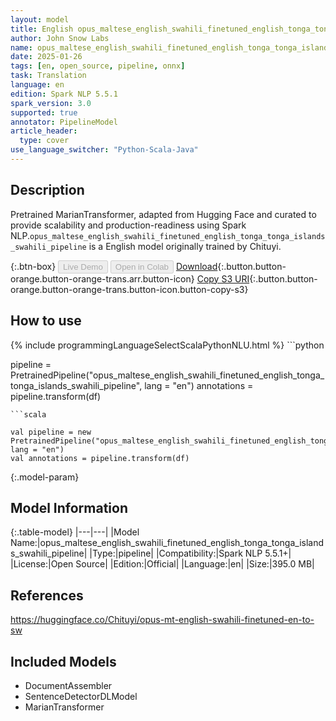 ```yaml
---
layout: model
title: English opus_maltese_english_swahili_finetuned_english_tonga_tonga_islands_swahili_pipeline pipeline MarianTransformer from Chituyi
author: John Snow Labs
name: opus_maltese_english_swahili_finetuned_english_tonga_tonga_islands_swahili_pipeline
date: 2025-01-26
tags: [en, open_source, pipeline, onnx]
task: Translation
language: en
edition: Spark NLP 5.5.1
spark_version: 3.0
supported: true
annotator: PipelineModel
article_header:
  type: cover
use_language_switcher: "Python-Scala-Java"
---
```


## Description

Pretrained MarianTransformer, adapted from Hugging Face and curated to provide scalability and production-readiness using Spark NLP.`opus_maltese_english_swahili_finetuned_english_tonga_tonga_islands_swahili_pipeline` is a English model originally trained by Chituyi.

{:.btn-box}
<button class="button button-orange" disabled>Live Demo</button>
<button class="button button-orange" disabled>Open in Colab</button>
[Download](https://s3.amazonaws.com/auxdata.johnsnowlabs.com/public/models/opus_maltese_english_swahili_finetuned_english_tonga_tonga_islands_swahili_pipeline_en_5.5.1_3.0_1737864451457.zip){:.button.button-orange.button-orange-trans.arr.button-icon}
[Copy S3 URI](s3://auxdata.johnsnowlabs.com/public/models/opus_maltese_english_swahili_finetuned_english_tonga_tonga_islands_swahili_pipeline_en_5.5.1_3.0_1737864451457.zip){:.button.button-orange.button-orange-trans.button-icon.button-copy-s3}

## How to use



<div class="tabs-box" markdown="1">
{% include programmingLanguageSelectScalaPythonNLU.html %}
```python

pipeline = PretrainedPipeline("opus_maltese_english_swahili_finetuned_english_tonga_tonga_islands_swahili_pipeline", lang = "en")
annotations =  pipeline.transform(df)   

```
```scala

val pipeline = new PretrainedPipeline("opus_maltese_english_swahili_finetuned_english_tonga_tonga_islands_swahili_pipeline", lang = "en")
val annotations = pipeline.transform(df)

```
</div>

{:.model-param}
## Model Information

{:.table-model}
|---|---|
|Model Name:|opus_maltese_english_swahili_finetuned_english_tonga_tonga_islands_swahili_pipeline|
|Type:|pipeline|
|Compatibility:|Spark NLP 5.5.1+|
|License:|Open Source|
|Edition:|Official|
|Language:|en|
|Size:|395.0 MB|

## References

https://huggingface.co/Chituyi/opus-mt-english-swahili-finetuned-en-to-sw

## Included Models

- DocumentAssembler
- SentenceDetectorDLModel
- MarianTransformer